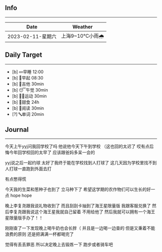 ## Info
***
| Date        | Weather |
| ----------- | ------- |
| 2023-02-11-星期六 | 上海9~10℃小雨🌧️      |


## Daily Target 
***
- [b] 💤早睡   12:00
- [b] 🌅早起    08:30
- [b] 🎵吉他    30min
- [b] 😴午觉    30min
- [b] 🏃‍♀️运动    30min
- [b] 🚫甜食    24h
- [b] 📖阅读    30min
- [?] 🔤单词    20min  

##  Journal
***
今天上午yyj问我回学校了吗
他说他今天下午到学校
（这也回的太迟了
哎有点后悔今年回学校回的太早了
应该跟爸妈多呆一会的

yyj说之后一起约球
太好了我终于能在学校找到人打球了
这几天因为学校里找不到人打球一直跑到外面去打

有点憋得慌

今天我的生菜和葱种子也到了
立马种下了
希望这学期的农作物们可以生长的好一点
hope hope

晚上李复尧跟我说礼物收到了
而且刮刮卡抽到了海王星限量版
我跟客服兑换了
然后李复尧跟我说这个海王星我就自己留着
不用给他了
然后我就可以拥有一个海王星限量版手办了！！

刚刚查了一下发现晚上喝牛奶也会长胖（
并且是一边喝一边查的
但是又秉着不能浪费的原则
还是把满满一杯都喝完了

觉得有丢丢罪恶
所以决定晚上去锻炼一下
跑步或者骑车吧







